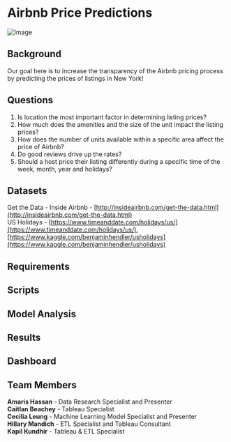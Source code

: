 # Airbnb Price Predictions

![Image](https://vastphotos.com/files/uploads/photos/10318/high-resolution-new-york-skyline-sunset-l.jpg)

## Background

Our goal here is to increase the transparency of the Airbnb pricing process by predicting the prices of listings in New York!

## Questions

1.	Is location the most important factor in determining listing prices?
2.	How much does the amenities and the size of the unit impact the listing prices?
3.	How does the number of units available within a specific area affect the price of Airbnb?
4.	Do good reviews drive up the rates?
5.	Should a host price their listing differently during a specific time of the week, month, year and holidays?

## Datasets
Get the Data - Inside Airbnb - [http://insideairbnb.com/get-the-data.html](http://insideairbnb.com/get-the-data.html)<br>
US Holidays - [https://www.timeanddate.com/holidays/us/](https://www.timeanddate.com/holidays/us/), [https://www.kaggle.com/benjaminhendler/usholidays](https://www.kaggle.com/benjaminhendler/usholidays)

## Requirements

## Scripts

## Model Analysis

## Results

## Dashboard

## Team Members

**Amaris Hassan** - Data Research Specialist and Presenter<br>
**Caitlan Beachey** - Tableau Specialist<br>
**Cecilia Leung** - Machine Learning Model Specialist and Presenter<br>
**Hillary Mandich** - ETL Specialist and Tableau Consultant<br>
**Kapil Kundhir** - Tableau & ETL Specialist


